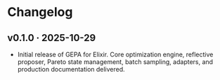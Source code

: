 # Changelog

## v0.1.0 · 2025-10-29

- Initial release of GEPA for Elixir. Core optimization engine, reflective proposer, Pareto state management, batch sampling, adapters, and production documentation delivered.
